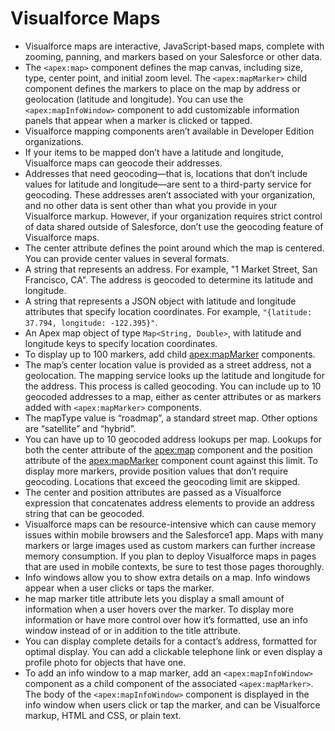 # Visualforce Maps
* Visualforce maps are interactive, JavaScript-based maps, complete with zooming, panning, and markers based on your Salesforce or other data. 
* The `<apex:map>` component defines the map canvas, including size, type, center point, and initial zoom level. The `<apex:mapMarker>` child component defines the markers to place on the map by address or geolocation (latitude and longitude). You can use the `<apex:mapInfoWindow>` component to add customizable information panels that appear when a marker is clicked or tapped.
* Visualforce mapping components aren’t available in Developer Edition organizations.
* If your items to be mapped don’t have a latitude and longitude, Visualforce maps can geocode their addresses.
* Addresses that need geocoding—that is, locations that don’t include values for latitude and longitude—are sent to a third-party service for geocoding. These addresses aren’t associated with your organization, and no other data is sent other than what you provide in your Visualforce markup. However, if your organization requires strict control of data shared outside of Salesforce, don’t use the geocoding feature of Visualforce maps.
* The center attribute defines the point around which the map is centered. You can provide center values in several formats.
* A string that represents an address. For example, "1 Market Street, San Francisco, CA". The address is geocoded to determine its latitude and longitude.
* A string that represents a JSON object with latitude and longitude attributes that specify location coordinates. For example, `"{latitude: 37.794, longitude: -122.395}"`.
* An Apex map object of type `Map<String, Double>`, with latitude and longitude keys to specify location coordinates.
* To display up to 100 markers, add child <apex:mapMarker> components.
* The map’s center location value is provided as a street address, not a geolocation. The mapping service looks up the latitude and longitude for the address. This process is called geocoding. You can include up to 10 geocoded addresses to a map, either as center attributes or as markers added with `<apex:mapMarker>` components.
* The mapType value is “roadmap”, a standard street map. Other options are “satellite” and “hybrid”.
* You can have up to 10 geocoded address lookups per map. Lookups for both the center attribute of the <apex:map> component and the position attribute of the <apex:mapMarker> component count against this limit. To display more markers, provide position values that don’t require geocoding. Locations that exceed the geocoding limit are skipped.
* The center and position attributes are passed as a Visualforce expression that concatenates address elements to provide an address string that can be geocoded.
* Visualforce maps can be resource-intensive which can cause memory issues within mobile browsers and the Salesforce1 app. Maps with many markers or large images used as custom markers can further increase memory consumption. If you plan to deploy Visualforce maps in pages that are used in mobile contexts, be sure to test those pages thoroughly.
* Info windows allow you to show extra details on a map. Info windows appear when a user clicks or taps the marker.
* he map marker title attribute lets you display a small amount of information when a user hovers over the marker. To display more information or have more control over how it’s formatted, use an info window instead of or in addition to the title attribute.
* You can display complete details for a contact’s address, formatted for optimal display. You can add a clickable telephone
link or even display a profile photo for objects that have one.
* To add an info window to a map marker, add an `<apex:mapInfoWindow>` component as a child component of the associated `<apex:mapMarker>`. The body of the `<apex:mapInfoWindow>` component is displayed in the info window when users click
or tap the marker, and can be Visualforce markup, HTML and CSS, or plain text.
